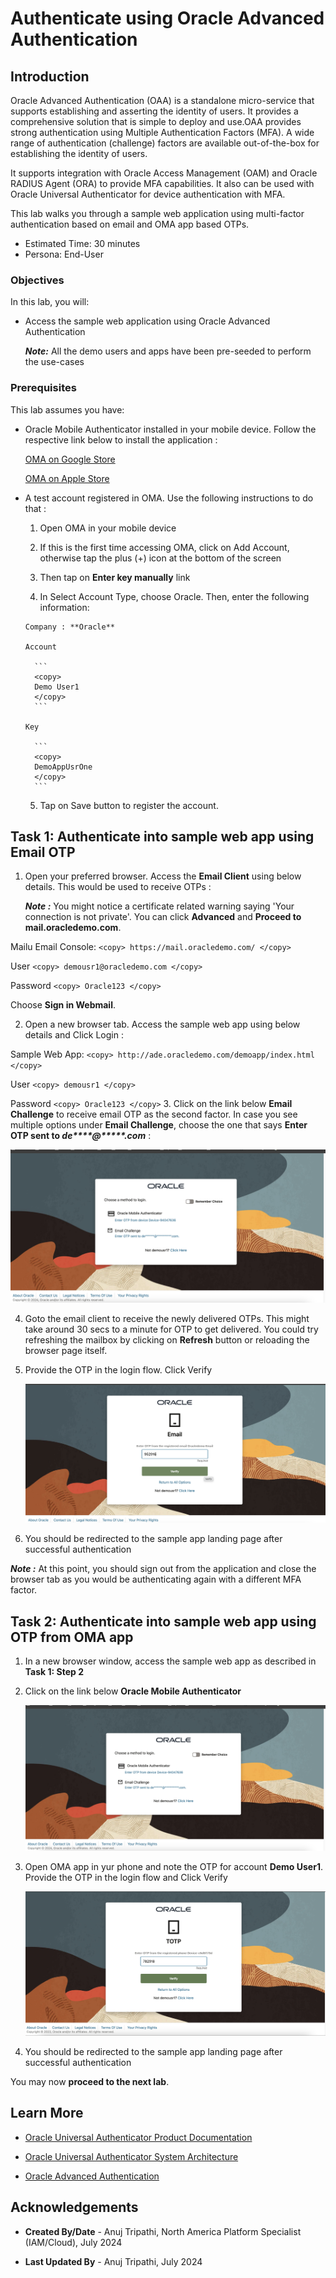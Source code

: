 # Authenticate using Oracle Advanced Authentication

## Introduction

Oracle Advanced Authentication (OAA) is a standalone micro-service that supports establishing and asserting the identity of users. It provides a comprehensive solution that is simple to deploy and use.OAA provides strong authentication using Multiple Authentication Factors (MFA). A wide range of authentication (challenge) factors are available out-of-the-box for establishing the identity of users.

It supports integration with Oracle Access Management (OAM) and Oracle RADIUS Agent (ORA) to provide MFA capabilities. It also can be used with Oracle Universal Authenticator for device authentication with MFA.

This lab walks you through a sample web application using multi-factor authentication based on email and OMA app based OTPs.

* Estimated Time: 30 minutes
* Persona: End-User

### Objectives

In this lab, you will:

* Access the sample web application using Oracle Advanced Authentication

  ***Note:*** All the demo users and apps have been pre-seeded to perform the use-cases

### Prerequisites

This lab assumes you have:

* Oracle Mobile Authenticator installed in your mobile device. Follow the respective link below to install the application :

     [OMA on Google Store](https://play.google.com/store/apps/details?id=oracle.idm.mobile.authenticator&hl=en_CA&gl=US)

     [OMA on Apple Store](https://apps.apple.com/us/app/oracle-mobile-authenticator/id835904829)

* A test account registered in OMA. Use the following instructions to do that :

    1. Open OMA in your mobile device

    2. If this is the first time accessing OMA, click on Add Account, otherwise tap the plus (+) icon at the bottom of the screen

    3. Then tap on **Enter key manually** link

    4. In Select Account Type, choose Oracle. Then, enter the following information:

      Company : **Oracle** 

      Account

        ```
        <copy>
        Demo User1
        </copy>
        ```

      Key

        ```
        <copy>
        DemoAppUsrOne
        </copy>
        ```

    5. Tap on Save button to register the account.

## Task 1: Authenticate into sample web app using Email OTP

1. Open your preferred browser. Access the **Email Client** using below details. This would be used to receive OTPs :

   ***Note :*** You might notice a certificate related warning saying 'Your connection is not private'. You can click **Advanced** and **Proceed to mail.oracledemo.com**.

  Mailu Email Console:
    ```
    <copy>
    https://mail.oracledemo.com/
    </copy>
    ```

  User
    ```
    <copy>
    demousr1@oracledemo.com
    </copy>
    ```

  Password
    ```
    <copy>
    Oracle123
    </copy>
    ```

  Choose **Sign in Webmail**.

2. Open a new browser tab. Access the sample web app using below details and Click Login :

  Sample Web App:
    ```
    <copy>
    http://ade.oracledemo.com/demoapp/index.html
    </copy>
    ```

  User
    ```
    <copy>
    demousr1
    </copy>
    ```

  Password
    ```
    <copy>
    Oracle123
    </copy>
    ```
3. Click on the link below **Email Challenge** to receive email OTP as the second factor. In case you see multiple options under **Email Challenge**, choose the one that says **Enter OTP sent to ***de\*\*\*\*@\*\*\*\*\*.com***** :

   ![Select email as MFA factor](images/mfa-email-factor-selection.png)

4. Goto the email client to receive the newly delivered OTPs. This might take around 30 secs to a minute for OTP to get delivered. You could try refreshing the mailbox by clicking on **Refresh** button or reloading the browser page itself.

5. Provide the OTP in the login flow. Click Verify

   ![Provide email OTP](images/mfa-email-otp.png)

6. You should be redirected to the sample app landing page after successful authentication

***Note :*** At this point, you should sign out from the application and close the browser tab as you would be authenticating again with a different MFA factor.

## Task 2: Authenticate into sample web app using OTP from OMA app

1. In a new browser window, access the sample web app as described in **Task 1: Step 2**

2. Click on the link below **Oracle Mobile Authenticator**

   ![Select OMA as MFA factor](images/mfa-oma-factor-selection.png)

3. Open OMA app in yur phone and note the OTP for account **Demo User1**. Provide the OTP in the login flow and Click Verify

   ![Provide email OTP](images/mfa-oma-otp.png)

4. You should be redirected to the sample app landing page after successful authentication

  You may now **proceed to the next lab**.

## Learn More

* [Oracle Universal Authenticator Product Documentation](https://docs.oracle.com/en/middleware/idm/universal-authenticator/)

* [Oracle Universal Authenticator System Architecture](https://docs.oracle.com/en/middleware/idm/universal-authenticator/ouaad/system-architecture-and-components.html)

* [Oracle Advanced Authentication](https://docs.oracle.com/en/middleware/idm/advanced-authentication/oaarm/introducing-oaa.html)

## Acknowledgements

* **Created By/Date** - Anuj Tripathi, North America Platform Specialist (IAM/Cloud), July 2024

* **Last Updated By** - Anuj Tripathi, July 2024
